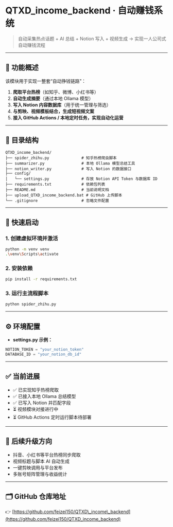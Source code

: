 # QTXD\_income\_backend · 自动赚钱系统

> 自动采集热点话题 + AI 总结 + Notion 写入 + 视频生成 → 实现一人公司式自动赚钱流程

---

## 📌 功能概述

该模块用于实现一整套“自动挣钱链路”：

1. **爬取平台热榜**（如知乎、微博、小红书等）
2. **自动生成摘要**（通过本地 Ollama 模型）
3. **写入 Notion 内容数据库**（用于统一管理与筛选）
4. **与剪映、视频模板结合，生成短视频文案**
5. **接入 GitHub Actions / 本地定时任务，实现自动化运营**

---

## 📁 目录结构

```
QTXD_income_backend/
├── spider_zhihu.py              # 知乎热榜爬虫脚本
├── summarizer.py                # 本地 Ollama 模型总结工具
├── notion_writer.py             # 写入 Notion 的数据接口
├── config/
│   └── settings.py              # 存放 Notion API Token 与数据库 ID
├── requirements.txt             # 依赖包列表
├── README.md                    # 当前说明文档
├── upload_QTXD_income_backend.bat # GitHub 上传脚本
└── .gitignore                   # 忽略文件配置
```

---

## 🚀 快速启动

### 1. 创建虚拟环境并激活

```bash
python -m venv venv
.\venv\Scripts\activate
```

### 2. 安装依赖

```bash
pip install -r requirements.txt
```

### 3. 运行主流程脚本

```bash
python spider_zhihu.py
```

---

## ⚙️ 环境配置

* **settings.py 示例：**

```python
NOTION_TOKEN = "your_notion_token"
DATABASE_ID = "your_notion_db_id"
```

---

## ✅ 当前进展

* ✅ 已实现知乎热榜爬取
* ✅ 已接入本地 Ollama 总结模型
* ✅ 已写入 Notion 并匹配字段
* ⏳ 视频模块对接进行中
* ⏳ GitHub Actions 定时运行脚本待部署

---

## 🧠 后续升级方向

* 抖音、小红书等平台热榜同步爬取
* 视频标题与脚本 AI 自动生成
* 一键剪映调用与平台发布
* 多账号矩阵管理与收益统计

---

## 🗂️ GitHub 仓库地址

👉 [https://github.com/feizei150/QTXD\_income\_backend](https://github.com/feizei150/QTXD_income_backend)
